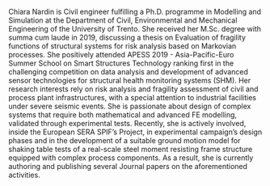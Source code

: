 Chiara Nardin is Civil engineer fulfilling a Ph.D. programme in Modelling and Simulation at the Department of Civil, Environmental and Mechanical Engineering of the University of Trento. She received her M.Sc. degree with summa cum laude in 2019, discussing a thesis on Evaluation of fragility functions of structural systems for risk analysis based on Markovian processes. She positively attended APESS 2019 - Asia-Pacific-Euro Summer School on Smart Structures Technology ranking first in the challenging competition on data analysis and development of advanced sensor technologies for structural health monitoring systems (SHM). Her research interests rely on risk analysis and fragility assessment of civil and process plant infrastructures, with a special attention to industrial facilities under severe seismic events. She is passionate about design of complex systems that require both mathematical and advanced FE modelling, validated through experimental tests. Recently, she is actively involved, inside the European SERA SPIF’s Project, in experimental campaign’s design phases and in the development of a suitable ground motion model for shaking table tests of a real-scale steel moment resisting frame structure equipped with complex process components. As a result, she is currently authoring and publishing several Journal papers on the aforementioned activities.